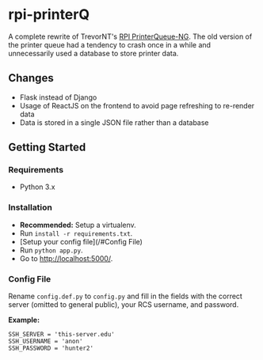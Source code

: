 # rpi-printerQ

A complete rewrite of TrevorNT's [RPI PrinterQueue-NG](https://github.com/TrevorNT/rpi-printqueue-ng). The old version of the printer queue had a tendency to crash once in a while and unnecessarily used a database to store printer data.

## Changes
* Flask instead of Django
* Usage of ReactJS on the frontend to avoid page refreshing to re-render data
* Data is stored in a single JSON file rather than a database

## Getting Started

### Requirements
* Python 3.x

### Installation
* **Recommended:** Setup a virtualenv.
* Run `install -r requirements.txt`.
* [Setup your config file](/#Config File)
* Run `python app.py`.
* Go to [http://localhost:5000/](http://localhost:5000/).

### Config File
Rename `config.def.py` to `config.py` and fill in the fields with the correct server (omitted to general public), your RCS username, and password.

**Example:**
```
SSH_SERVER = 'this-server.edu'
SSH_USERNAME = 'anon'
SSH_PASSWORD = 'hunter2'
```
